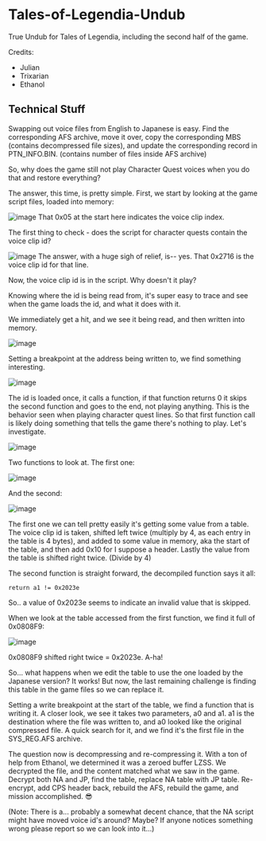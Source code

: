 # Tales-of-Legendia-Undub

True Undub for Tales of Legendia, including the second half of the game.

Credits:

- Julian
- Trixarian
- Ethanol

## Technical Stuff
Swapping out voice files from English to Japanese is easy. Find the corresponding AFS archive, move it over, copy the corresponding MBS (contains decompressed file sizes), and update the corresponding record in PTN_INFO.BIN. (contains number of files inside AFS archive)

So, why does the game still not play Character Quest voices when you do that and restore everything?

The answer, this time, is pretty simple. First, we start by looking at the game script files, loaded into memory:

![image](https://user-images.githubusercontent.com/6155506/196266159-02124af6-98fa-457f-8c82-2575ba78bf1e.png)
That 0x05 at the start here indicates the voice clip index.

The first thing to check - does the script for character quests contain the voice clip id?

![image](https://user-images.githubusercontent.com/6155506/196266672-f72e4b7b-b56d-4ed6-badd-633ad28d4d05.png)
The answer, with a huge sigh of relief, is-- yes. That 0x2716 is the voice clip id for that line.

Now, the voice clip id is in the script. Why doesn't it play?

Knowing where the id is being read from, it's super easy to trace and see when the game loads the id, and what it does with it.

We immediately get a hit, and we see it being read, and then written into memory.

![image](https://user-images.githubusercontent.com/6155506/196269477-2ca8bd41-43b8-4a8f-8f4a-fd51d80f29f5.png)

Setting a breakpoint at the address being written to, we find something interesting.

![image](https://user-images.githubusercontent.com/6155506/196269653-780c7540-af46-4952-87b0-f7e3e5bf6694.png)

The id is loaded once, it calls a function, if that function returns 0 it skips the second function and goes to the end, not playing anything. This is the behavior seen when playing character quest lines. So that first function call is likely doing something that tells the game there's nothing to play. Let's investigate.

![image](https://user-images.githubusercontent.com/6155506/196270177-5d4f53e7-860d-40fb-9260-d0ae29ea4319.png)

Two functions to look at. The first one:

![image](https://user-images.githubusercontent.com/6155506/196270310-f8ff341b-13c4-44b1-9635-f42d7928920d.png)

And the second:

![image](https://user-images.githubusercontent.com/6155506/196270383-0eafc229-577a-4b97-9900-a5807f3ce5ff.png)

The first one we can tell pretty easily it's getting some value from a table. The voice clip id is taken, shifted left twice (multiply by 4, as each entry in the table is 4 bytes), and added to some value in memory, aka the start of the table, and then add 0x10 for I suppose a header. Lastly the value from the table is shifted right twice. (Divide by 4)

The second function is straight forward, the decompiled function says it all:
```
return a1 != 0x2023e
```

So.. a value of 0x2023e seems to indicate an invalid value that is skipped.

When we look at the table accessed from the first function, we find it full of 0x0808F9:

![image](https://user-images.githubusercontent.com/6155506/196271389-605ec729-e5fb-46fa-b0d2-56ac5c8b5f06.png)

0x0808F9 shifted right twice = 0x2023e. A-ha!

So... what happens when we edit the table to use the one loaded by the Japanese version? It works! But now, the last remaining challenge is finding this table in the game files so we can replace it.

Setting a write breakpoint at the start of the table, we find a function that is writing it. A closer look, we see it takes two parameters, a0 and a1. a1 is the destination where the file was written to, and a0 looked like the original compressed file. A quick search for it, and we find it's the first file in the SYS_REG.AFS archive. 

The question now is decompressing and re-compressing it. With a ton of help from Ethanol, we determined it was a zeroed buffer LZSS. We decrypted the file, and the content matched what we saw in the game. Decrypt both NA and JP, find the table, replace NA table with JP table. Re-encrypt, add CPS header back, rebuild the AFS, rebuild the game, and mission accomplished. 😎

(Note: There is a... probably a somewhat decent chance, that the NA script might have moved voice id's around? Maybe? If anyone notices something wrong please report so we can look into it...)
